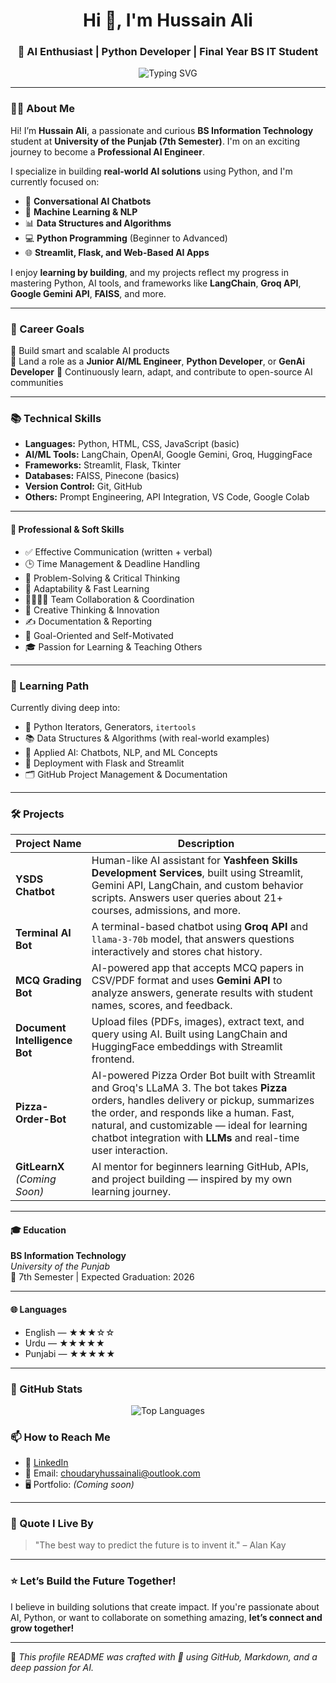 <h1 align="center">Hi 👋, I'm Hussain Ali</h1>
<h3 align="center">🚀 AI Enthusiast | Python Developer | Final Year BS IT Student</h3>

<p align="center">
  <img src="https://readme-typing-svg.demolab.com?font=Fira+Code&size=22&pause=1000&color=16A34A&center=true&vCenter=true&width=440&lines=Open-to-Work;Final+Year+BS+IT+Student;Aspiring+AI+Engineer;Building+Real-World+AI+Projects;Python+Developer" alt="Typing SVG" />
</p>

---

### 👨‍💻 About Me

Hi! I’m **Hussain Ali**, a passionate and curious **BS Information Technology** student at **University of the Punjab (7th Semester)**. I'm on an exciting journey to become a **Professional AI Engineer**.

I specialize in building **real-world AI solutions** using Python, and I'm currently focused on:

- 🤖 **Conversational AI Chatbots**
- 🧠 **Machine Learning & NLP**
- 📊 **Data Structures and Algorithms**
- 💻 **Python Programming** (Beginner to Advanced)
- 🌐 **Streamlit, Flask, and Web-Based AI Apps**

I enjoy **learning by building**, and my projects reflect my progress in mastering Python, AI tools, and frameworks like **LangChain**, **Groq API**, **Google Gemini API**, **FAISS**, and more.

---

### 🎯 Career Goals

🔹 Build smart and scalable AI products  
🔹 Land a role as a **Junior AI/ML Engineer**, **Python Developer**, or **GenAi Developer**
🔹 Continuously learn, adapt, and contribute to open-source AI communities  

---

### 📚 Technical Skills

- **Languages:** Python, HTML, CSS, JavaScript (basic)
- **AI/ML Tools:** LangChain, OpenAI, Google Gemini, Groq, HuggingFace
- **Frameworks:** Streamlit, Flask, Tkinter
- **Databases:** FAISS, Pinecone (basics)
- **Version Control:** Git, GitHub
- **Others:** Prompt Engineering, API Integration, VS Code, Google Colab

---

#### 🤝 Professional & Soft Skills

- ✅ Effective Communication (written + verbal)
- 🕒 Time Management & Deadline Handling
- 🧩 Problem-Solving & Critical Thinking
- 🔄 Adaptability & Fast Learning
- 👨‍👩‍👧‍👦 Team Collaboration & Coordination
- 🧠 Creative Thinking & Innovation
- ✍️ Documentation & Reporting
- 🎯 Goal-Oriented and Self-Motivated
- 🎓 Passion for Learning & Teaching Others

---

### 🧠 Learning Path

Currently diving deep into:

- 🔁 Python Iterators, Generators, `itertools`
- 📚 Data Structures & Algorithms (with real-world examples)
- 🧠 Applied AI: Chatbots, NLP, and ML Concepts
- 🔧 Deployment with Flask and Streamlit
- 🗂️ GitHub Project Management & Documentation

---

### 🛠️ Projects

| Project Name | Description |
|--------------|-------------|
| **YSDS Chatbot** | Human-like AI assistant for **Yashfeen Skills Development Services**, built using Streamlit, Gemini API, LangChain, and custom behavior scripts. Answers user queries about 21+ courses, admissions, and more. |
| **Terminal AI Bot** | A terminal-based chatbot using **Groq API** and `llama-3-70b` model, that answers questions interactively and stores chat history. |
| **MCQ Grading Bot** | AI-powered app that accepts MCQ papers in CSV/PDF format and uses **Gemini API** to analyze answers, generate results with student names, scores, and feedback. |
| **Document Intelligence Bot** | Upload files (PDFs, images), extract text, and query using AI. Built using LangChain and HuggingFace embeddings with Streamlit frontend. |
| **Pizza-Order-Bot** | AI-powered Pizza Order Bot built with Streamlit and Groq's LLaMA 3. The bot takes **Pizza** orders, handles delivery or pickup, summarizes the order, and responds like a human. Fast, natural, and customizable — ideal for learning chatbot integration with **LLMs** and real-time user interaction. |
| **GitLearnX** *(Coming Soon)* | AI mentor for beginners learning GitHub, APIs, and project building — inspired by my own learning journey. |

---

#### 🎓 Education

**BS Information Technology**  
*University of the Punjab*  
📍 7th Semester | Expected Graduation: 2026

---

#### 🌐 Languages

- English — ★★★☆☆  
- Urdu — ★★★★★  
- Punjabi — ★★★★★  

---

### 🧩 GitHub Stats

<p align="center">
  <img src="https://github-readme-stats.vercel.app/api/top-langs/?username=choudaryhussainali&layout=compact&theme=radical&hide_border=true" alt="Top Languages"/>
</p>


### 📫 How to Reach Me

- 💼 [LinkedIn](https://www.linkedin.com) 
- 📧 Email: choudaryhussainali@outlook.com
- 🖥️ Portfolio: *(Coming soon)*

---
### 🧠 Quote I Live By

> "The best way to predict the future is to invent it." – Alan Kay

---

### ⭐ Let’s Build the Future Together!

I believe in building solutions that create impact. If you're passionate about AI, Python, or want to collaborate on something amazing, **let’s connect and grow together!**

---

📝 *This profile README was crafted with 💚 using GitHub, Markdown, and a deep passion for AI.*

